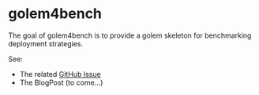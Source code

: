 # golem4bench

<!-- badges: start -->
<!-- badges: end -->

The goal of golem4bench is to provide a golem skeleton for benchmarking deployment strategies.

See: 

+ The related [GitHub Issue](https://github.com/ThinkR-open/golem/issues/33)
+ The BlogPost (to come...)